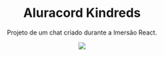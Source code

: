 <div align="center">
  <h1 aling="center"> Aluracord Kindreds</h1>

  <p>Projeto de um chat criado durante a Imersão React.</p>

  <img src="aluracord-kindreds.gif">
</div>
